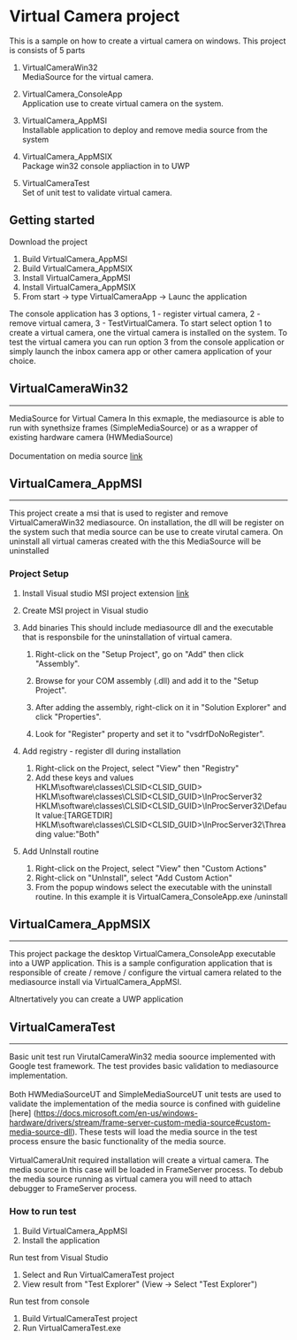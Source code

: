 # Virtual Camera project

This is a sample on how to create a virtual camera on windows. This project is consists of 5 parts
1. VirtualCameraWin32 <br>
MediaSource for the virtual camera. 

2. VirtualCamera_ConsoleApp <br>
Application use to create virtual camera on the system.

3. VirtualCamera_AppMSI <br>
Installable application to deploy and remove media source from the system

4. VirtualCamera_AppMSIX <br>
Package win32 console appliaction in to UWP

5. VirtualCameraTest <br>
Set of unit test to validate virtual camera.

## Getting started
Download the project 
1. Build VirtualCamera_AppMSI
2. Build VirtualCamera_AppMSIX
3. Install VirtualCamera_AppMSI 
4. Install VirtualCamera_AppMSIX
5. From start -> type VirtualCameraApp -> Launc the application

The console application has 3 options, 1 - register virtual camera, 2 - remove virtual camera, 3 - TestVirtualCamera.  To start select option 1 to create a virtual camera, one the virtual camera is installed on the system.  To test the virtual camera you can run option 3 from the console application or simply launch the inbox camera app or other camera application of your choice.

## VirtualCameraWin32 
----
MediaSource for Virtual Camera
In this exmaple, the mediasource is able to run with synethsize frames (SimpleMediaSource) or as a wrapper of existing hardware camera (HWMediaSource) <br> <br>
Documentation on media source [link](https://docs.microsoft.com/en-us/windows-hardware/drivers/stream/frame-server-custom-media-source#custom-media-source-dll)


## VirtualCamera_AppMSI
----
This project create a msi that is used to register and remove VirtualCameraWin32 mediasource.  On installation, the dll will be register on the system such that media source can be use to create virutal camera. On uninstall all virtual cameras created with the this MediaSource will be uninstalled

### Project Setup

1. Install Visual studio MSI project extension [link](https://marketplace.visualstudio.com/items?itemName=visualstudioclient.MicrosoftVisualStudio2017InstallerProjects>)

2. Create MSI project in Visual studio 

3. Add binaries
This should include mediasource dll and the executable that is responsbile for the uninstallation of virtual camera.

    1. Right-click on the "Setup Project", go on "Add" then click "Assembly".

    2. Browse for your COM assembly (.dll) and add it to the "Setup Project".

    3. After adding the assembly, right-click on it in "Solution Explorer" and click "Properties".

    4. Look for "Register" property and set it to "vsdrfDoNoRegister".

4. Add registry - register dll during installation
    1. Right-click on the Project, select "View" then "Registry"
    2. Add these keys and values
    HKLM\software\classes\CLSID\<CLSID_GUID>
    HKLM\software\classes\CLSID\<CLSID_GUID>\InProcServer32
    HKLM\software\classes\CLSID\<CLSID_GUID>\InProcServer32\Default    value:[TARGETDIR]<MediaSourceDll>
    HKLM\software\classes\CLSID\<CLSID_GUID>\InProcServer32\Threading  value:"Both"

5. Add UnInstall routine
    1. Right-click on the Project, select "View" then "Custom Actions"
    2. Right-click on "UnInstall", select "Add Custom Action"
    3. From the popup windows select the executable with the uninstall routine.  In this example it is VirtualCamera_ConsoleApp.exe /uninstall

## VirtualCamera_AppMSIX
----
This project package the desktop VirtualCamera_ConsoleApp executable into a UWP application.
This is a sample configuration application that is responsible of create / remove / configure the virtual camera related to the mediasource install via VirtualCamera_AppMSI.

Altnertatively you can create a UWP application 

## VirtualCameraTest
----
Basic unit test run VirutalCameraWin32 media soource implemented with Google test framework.  The test provides basic validation to mediasource implementation. <br> <br>
Both HWMediaSourceUT and SimpleMediaSourceUT unit tests are used to validate the implementation of the media source is confined with guideline [here] (https://docs.microsoft.com/en-us/windows-hardware/drivers/stream/frame-server-custom-media-source#custom-media-source-dll).  These tests will load the media source in the test process ensure the basic functionality of the media source. <br> <br>
VirtualCameraUnit required installation will create a virtual camera.  The media source in this case will be loaded in FrameServer process.  To debub the media source running as virtual camera you will need to attach debugger to FrameServer process.

### How to run test
1. Build VirtualCamera_AppMSI
2. Install the application

Run test from Visual Studio
1. Select and Run VirtualCameraTest project 
2. View result from "Test Explorer" (View -> Select "Test Explorer")

Run test from console
1. Build VirtualCameraTest project
2. Run VirtualCameraTest.exe  